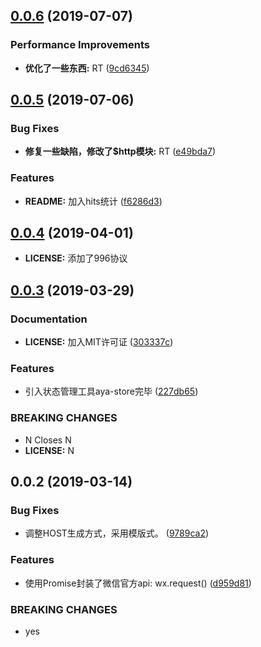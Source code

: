 ## [0.0.6](https://github.com/milobluebell/mina-gulp-cli/compare/0.0.4...0.0.6) (2019-07-07)


### Performance Improvements

* **优化了一些东西:** RT ([9cd6345](https://github.com/milobluebell/mina-gulp-cli/commit/9cd6345))



## [0.0.5](https://github.com/milobluebell/mina-gulp-cli/compare/0.0.4...0.0.5) (2019-07-06)


### Bug Fixes

* **修复一些缺陷，修改了$http模块:** RT ([e49bda7](https://github.com/milobluebell/mina-gulp-cli/commit/e49bda7))


### Features

* **README:** 加入hits统计 ([f6286d3](https://github.com/milobluebell/mina-gulp-cli/commit/f6286d3))



## [0.0.4](https://github.com/milobluebell/mina-gulp-cli/compare/v0.0.3...v0.0.4) (2019-04-01)

* **LICENSE:** 添加了996协议


## [0.0.3](https://github.com/milobluebell/mina-gulp-cli/compare/0.0.2...0.0.3) (2019-03-29)


### Documentation

* **LICENSE:** 加入MIT许可证 ([303337c](https://github.com/milobluebell/mina-gulp-cli/commit/303337c))


### Features

* 引入状态管理工具aya-store完毕 ([227db65](https://github.com/milobluebell/mina-gulp-cli/commit/227db65))


### BREAKING CHANGES

* N
Closes N
* **LICENSE:** N



## 0.0.2 (2019-03-14)


### Bug Fixes

* 调整HOST生成方式，采用模版式。 ([9789ca2](https://github.com/milobluebell/mina-gulp-cli/commit/9789ca2))


### Features

* 使用Promise封装了微信官方api: wx.request() ([d959d81](https://github.com/milobluebell/mina-gulp-cli/commit/d959d81))


### BREAKING CHANGES

* yes



